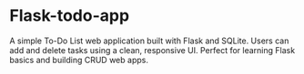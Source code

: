 # Flask-todo-app
A simple To-Do List web application built with Flask and SQLite. Users can add and delete tasks using a clean, responsive UI. Perfect for learning Flask basics and building CRUD web apps.
